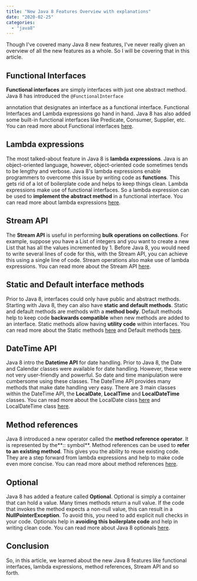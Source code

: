 ```yaml
---
title: "New Java 8 Features Overview with explanations"
date: "2020-02-25"
categories: 
  - "java8"
---
```


Though I've covered many Java 8 new features, I've never really given an overview of all the new features as a whole. So I will be covering that in this article.

## Functional Interfaces

**Functional interfaces** are simply interfaces with just one abstract method. Java 8 has introduced the `@FunctionalInterface`

annotation that designates an interface as a functional interface. Functional Interfaces and Lambda expressions go hand in hand. Java 8 has also added some built-in functional interfaces like Predicate, Consumer, Supplier, etc. You can read more about Functional interfaces [here](java-8-functional-interface.md).

## Lambda expressions

The most talked-about feature in Java 8 is **lambda expressions**. Java is an object-oriented language, however, object-oriented code sometimes tends to be lengthy and verbose. Java 8's lambda expressions enable programmers to overcome this issue by writing code as **functions**. This gets rid of a lot of boilerplate code and helps to keep things clean. Lambda expressions make use of functional interfaces. So a lambda expression can be used to **implement the abstract method** in a functional interface. You can read more about lambda expressions [here](java-8-lambda-expressions-explained.md).

## Stream API

The **Stream API** is useful in performing **bulk operations on collections**. For example, suppose you have a List of integers and you want to create a new List that has all the values incremented by 1. Before Java 8, you would need to write several lines of code for this, with the Stream API, you can achieve this using a single line of code. Stream operations also make use of lambda expressions. You can read more about the Stream API [here](java-8-stream-api.md).

## Static and Default interface methods

Prior to Java 8, interfaces could only have public and abstract methods. Starting with Java 8, they can also have **static and default methods**. Static and default methods are methods with a **method body**. Default methods help to keep code **backwards compatible** when new methods are added to an interface. Static methods allow having **utility code** within interfaces. You can read more about the Static methods [here](java-8-static-interface-methods.md) and Default methods [here](java-8-default-method-in-interface-explained.md).

## DateTime API

Java 8 intro the **Datetime API** for date handling. Prior to Java 8, the Date and Calendar classes were available for date handling. However, these were not very user-friendly and powerful. So date and time manipulation were cumbersome using these classes. The DateTime API provides many methods that make date handling very easy. There are 3 main classes within the DateTime API, the **LocalDate**, **LocalTime** and **LocalDateTime** classes. You can read more about the LocalDate class [here](java-8-localdate-class-explained.md) and LocalDateTime class [here](java-8-localdatetime-class.md).

## Method references

Java 8 introduced a new operator called the **method reference operator**. It is represented by the**:: symbol**. Method references can be used to **refer to an existing method**. This gives you the ability to reuse existing code. They are a step forward from lambda expressions and help to make code even more concise. You can read more about method references [here](java-8-method-reference-operator-explained.md).

## Optional

Java 8 has added a feature called **Optional**. Optional is simply a container that can hold a value. Many times methods return a null value. If the code that invokes the method expects a non-null value, this can result in a **NullPointerException**. To avoid this, you need to add explicit null checks in your code. Optionals help in **avoiding this boilerplate code** and help in writing clean code. You can read more about Java 8 optionals [here](java-8-optional.md).

## Conclusion

So, in this article, we learned about the new Java 8 features like functional interfaces, lambda expressions, method references, Stream API and so forth.
